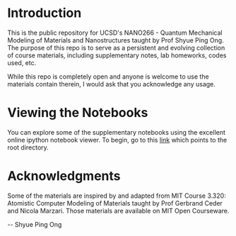 # Introduction

This is the public repository for UCSD's NANO266 - Quantum Mechanical Modeling
of Materials and Nanostructures taught by Prof Shyue Ping Ong. The purpose of
this repo is to serve as a persistent and evolving collection of course
materials, including supplementary notes, lab homeworks, codes used, etc.

While this repo is completely open and anyone is welcome to use the materials
contain therein, I would ask that you acknowledge any usage.

# Viewing the Notebooks

You can explore some of the supplementary notebooks using the excellent online
ipython notebook viewer. To begin, go to this
[link](http://nbviewer.ipython.org/github/materialsvirtuallab/nano266/tree/master/) 
which points to the root directory.

# Acknowledgments

Some of the materials are inspired by and adapted from MIT Course 3.320:
Atomistic Computer Modeling of Materials taught by Prof Gerbrand Ceder and 
Nicola Marzari. Those materials are available on MIT Open Courseware.

--
Shyue Ping Ong
